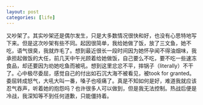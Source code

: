 ```yaml
---
layout: post
categories: [life]
---
```


又吵架了。其实吵架还是偶尔发生，只是大多数情况很快和好，也没有心思特地写下来。但是这次吵架有些不同。起因很简单，我给她做了饭，放了三文鱼，她不吃，语气很臭，我就炸毛了。想到最近很长一段时间因为她怀孕闻不得油烟味，我承担起做饭的大任，前几天中午光顾着给她做饭，自己要么不吃，要不吃一些速冻食品，却还要因为劝她吃鱼而被吼。想到这里忿忿不平，摔锅子（literally）不干了。心中极尽委屈，感觉自己的付出如石沉大海不被看见，被took for granted。委屈转成怒气，大吼大叫一番，嗓子也哑痛了。真是不知如何是好，难道我就应该忍气吞声，听着她的抱怨吗？也许很多人可以做到，但是我无法控制。热战后便是冷战，我深知等不到任何道歉，只能僵持着。